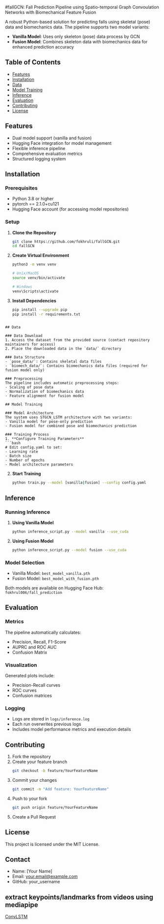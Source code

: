 #fallGCN: Fall Prediction Pipeline using Spatio-temporal Graph Convoulation Networks with Biomechanical Feature Fusion

A robust Python-based solution for predicting falls using skeletal (pose) data and biomechanics data. The pipeline supports two model variants:
- **Vanilla Model**: Uses only skeleton (pose) data process by GCN
- **Fusion Model**: Combines skeleton data with biomechanics data for enhanced prediction accuracy

## Table of Contents
- [Features](#features)
- [Installation](#installation)
- [Data](#data)
- [Model Training](#model-training)
- [Inference](#inference)
- [Evaluation](#evaluation)
- [Contributing](#contributing)
- [License](#license)

## Features

- Dual model support (vanilla and fusion)
- Hugging Face integration for model management
- Flexible inference pipeline
- Comprehensive evaluation metrics
- Structured logging system

## Installation

### Prerequisites
- Python 3.8 or higher
- pytorch == 2.1.0+cu121 
- Hugging Face account (for accessing model repositories)

### Setup

1. **Clone the Repository**
   ```bash
   git clone https://github.com/fokhruli/fallGCN.git
   cd fallGCN
   ```

2. **Create Virtual Environment**
   ```bash
   python3 -m venv venv
   
   # Unix/MacOS
   source venv/bin/activate
   
   # Windows
   venv\Scripts\activate
   ```

3. **Install Dependencies**
   ```bash
   pip install --upgrade pip
   pip install -r requirements.txt
   ```

<!-- 4. **Configure Hugging Face Authentication**
   ```bash
   # Unix/MacOS
   export HUGGINGFACE_HUB_TOKEN=your_token_here
   
   # Windows (CMD)
   set HUGGINGFACE_HUB_TOKEN=your_token_here
   
   # Windows (PowerShell)
   $env:HUGGINGFACE_HUB_TOKEN="your_token_here" -->
   ```

## Data

### Data Download
1. Access the dataset from the provided source (contact repository maintainers for access)
2. Place the downloaded data in the `data/` directory

### Data Structure
- `pose_data/`: Contains skeletal data files
- `biomech_data/`: Contains biomechanics data files (required for fusion model only)

### Preprocessing
The pipeline includes automatic preprocessing steps:
- Scaling of pose data
- Normalization of biomechanics data
- Feature alignment for fusion model

## Model Training

### Model Architecture
The system uses STGCN_LSTM architecture with two variants:
- Vanilla model for pose-only prediction
- Fusion model for combined pose and biomechanics prediction

### Training Process
1. **Configure Training Parameters**
   ```bash
   # Edit config.yaml to set:
   - Learning rate
   - Batch size
   - Number of epochs
   - Model architecture parameters
   ```

2. **Start Training**
   ```bash
   python train.py --model [vanilla|fusion] --config config.yaml
   ```

## Inference

### Running Inference
1. **Using Vanilla Model**
   ```bash
   python inference_script.py --model vanilla --use_cuda
   ```

2. **Using Fusion Model**
   ```bash
   python inference_script.py --model fusion --use_cuda
   ```

### Model Selection
- Vanilla Model: `best_model_vanilla.pth`
- Fusion Model: `best_model_with_fusion.pth`

Both models are available on Hugging Face Hub: `fokhrul006/fall_prediction`

## Evaluation

### Metrics
The pipeline automatically calculates:
- Precision, Recall, F1-Score
- AUPRC and ROC AUC
- Confusion Matrix

### Visualization
Generated plots include:
- Precision-Recall curves
- ROC curves
- Confusion matrices

### Logging
- Logs are stored in `logs/inference.log`
- Each run overwrites previous logs
- Includes model performance metrics and execution details

## Contributing

1. Fork the repository
2. Create your feature branch
   ```bash
   git checkout -b feature/YourFeatureName
   ```
3. Commit your changes
   ```bash
   git commit -m "Add feature: YourFeatureName"
   ```
4. Push to your fork
   ```bash
   git push origin feature/YourFeatureName
   ```
5. Create a Pull Request

## License

This project is licensed under the MIT License.

## Contact

- Name: [Your Name]
- Email: your.email@example.com
- GitHub: your_username

## extract keypoints/landmarks from videos using mediapipe

[ConvLSTM](https://github.com/ndrplz/ConvLSTM_pytorch/tree/master)